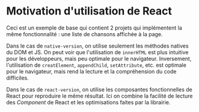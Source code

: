 # Motivation d'utilisation de React

Ceci est un exemple de base qui contient 2 projets qui implémentent la même fonctionnalité : une liste de chansons affichée à la page.

Dans le cas de `native-version`, on utilise seulement les méthodes natives du DOM et JS. On peut voir que l'utilisation de `innerHTML` est plus intuitive pour les développeurs, mais peu optimale pour le navigateur. Inversement, l'utilisation de `creatElement`, `appendChild`, `setAttribute`, etc. est optimale pour le navigateur, mais rend la lecture et la compréhension du code difficiles.


Dans le cas de `react-version`, on utilise les composantes fonctionnelles de React pour reproduire le même résultat. Ici on combine la facilité de lecture des _Component_ de React et les optimisations faites par la librairie.
